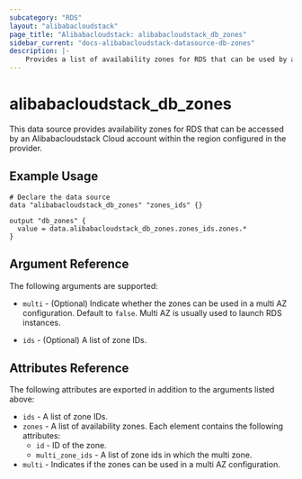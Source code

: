 ```yaml
---
subcategory: "RDS"
layout: "alibabacloudstack"
page_title: "Alibabacloudstack: alibabacloudstack_db_zones"
sidebar_current: "docs-alibabacloudstack-datasource-db-zones"
description: |-
    Provides a list of availability zones for RDS that can be used by an Alibabacloudstack Cloud account.
---
```


# alibabacloudstack_db_zones

This data source provides availability zones for RDS that can be accessed by an Alibabacloudstack Cloud account within the region configured in the provider.


## Example Usage

```
# Declare the data source
data "alibabacloudstack_db_zones" "zones_ids" {}

output "db_zones" {
  value = data.alibabacloudstack_db_zones.zones_ids.zones.*
}

```

## Argument Reference

The following arguments are supported:

* `multi` - (Optional) Indicate whether the zones can be used in a multi AZ configuration. Default to `false`. Multi AZ is usually used to launch RDS instances.

* `ids` - (Optional) A list of zone IDs. 

## Attributes Reference

The following attributes are exported in addition to the arguments listed above:

* `ids` - A list of zone IDs.
* `zones` - A list of availability zones. Each element contains the following attributes:
  * `id` - ID of the zone.
  * `multi_zone_ids` - A list of zone ids in which the multi zone.
* `multi` - Indicates if the zones can be used in a multi AZ configuration. 